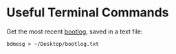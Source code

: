 # Useful Terminal Commands

Get the most recent [bootlog](https://www.tonymacx86.com/threads/where-can-i-find-clover-boot-logs.238039/), saved in a text file:
```
bdmesg > ~/Desktop/bootlog.txt
```
